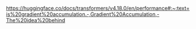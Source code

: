 https://huggingface.co/docs/transformers/v4.18.0/en/performance#:~:text=is%20gradient%20accumulation.-,Gradient%20Accumulation,-The%20idea%20behind